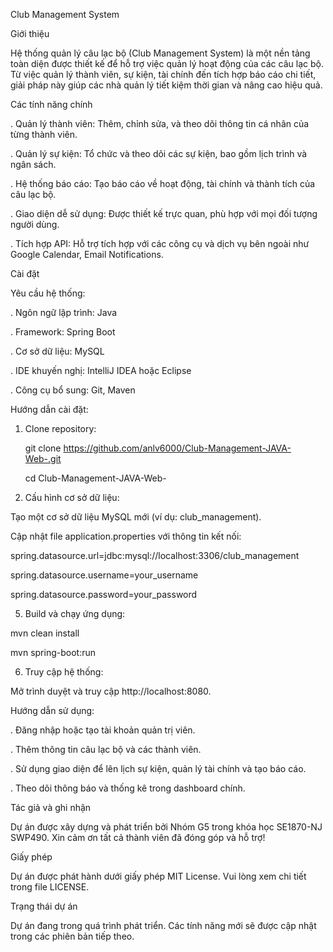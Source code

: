 Club Management System

Giới thiệu

Hệ thống quản lý câu lạc bộ (Club Management System) là một nền tảng toàn diện được thiết kế để hỗ trợ việc quản lý hoạt động của các câu lạc bộ. Từ việc quản lý thành viên, sự kiện, tài chính đến tích hợp báo cáo chi tiết, giải pháp này giúp các nhà quản lý tiết kiệm thời gian và nâng cao hiệu quả.

Các tính năng chính

. Quản lý thành viên: Thêm, chỉnh sửa, và theo dõi thông tin cá nhân của từng thành viên.

. Quản lý sự kiện: Tổ chức và theo dõi các sự kiện, bao gồm lịch trình và ngân sách.

. Hệ thống báo cáo: Tạo báo cáo về hoạt động, tài chính và thành tích của câu lạc bộ.

. Giao diện dễ sử dụng: Được thiết kế trực quan, phù hợp với mọi đối tượng người dùng.

. Tích hợp API: Hỗ trợ tích hợp với các công cụ và dịch vụ bên ngoài như Google Calendar, Email Notifications.

Cài đặt

Yêu cầu hệ thống:

. Ngôn ngữ lập trình: Java

. Framework: Spring Boot

. Cơ sở dữ liệu: MySQL

. IDE khuyến nghị: IntelliJ IDEA hoặc Eclipse

. Công cụ bổ sung: Git, Maven

Hướng dẫn cài đặt:

1. Clone repository:
   
   git clone https://github.com/anlv6000/Club-Management-JAVA-Web-.git
   
   cd Club-Management-JAVA-Web-
   
3. Cấu hình cơ sở dữ liệu:
   
Tạo một cơ sở dữ liệu MySQL mới (ví dụ: club_management).

Cập nhật file application.properties với thông tin kết nối:

  spring.datasource.url=jdbc:mysql://localhost:3306/club_management
  
  spring.datasource.username=your_username
  
  spring.datasource.password=your_password
  
5. Build và chạy ứng dụng:

  mvn clean install
  
  mvn spring-boot:run
  
6. Truy cập hệ thống:
   
  Mở trình duyệt và truy cập http://localhost:8080.

Hướng dẫn sử dụng:

. Đăng nhập hoặc tạo tài khoản quản trị viên.

. Thêm thông tin câu lạc bộ và các thành viên.

. Sử dụng giao diện để lên lịch sự kiện, quản lý tài chính và tạo báo cáo.

. Theo dõi thông báo và thống kê trong dashboard chính.

Tác giả và ghi nhận

Dự án được xây dựng và phát triển bởi Nhóm G5 trong khóa học SE1870-NJ SWP490. Xin cảm ơn tất cả thành viên đã đóng góp và hỗ trợ!

Giấy phép

Dự án được phát hành dưới giấy phép MIT License. Vui lòng xem chi tiết trong file LICENSE.

Trạng thái dự án

Dự án đang trong quá trình phát triển. Các tính năng mới sẽ được cập nhật trong các phiên bản tiếp theo.


